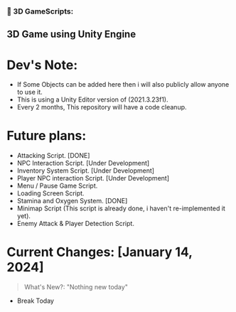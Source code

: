 ### 🔨 3D GameScripts:
3D Game using Unity Engine
---

<h1>Dev's Note:</h1>

- If Some Objects can be added here then i will also publicly allow anyone to use it.
- This is using a Unity Editor version of (2021.3.23f1).
- Every 2 months, This repository will have a code cleanup.

<h1>Future plans:</h1>

- Attacking Script. [DONE]
- NPC Interaction Script. [Under Development]
- Inventory System Script. [Under Development]
- Player NPC interaction Script. [Under Development]
- Menu / Pause Game Script.
- Loading Screen Script.
- Stamina and Oxygen System. [DONE]
- Minimap Script (This script is already done, i haven't re-implemented it yet).
- Enemy Attack & Player Detection Script.

<h1>Current Changes: [January 14, 2024]</h1>

> What's New?: "Nothing new today"
- Break Today
